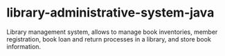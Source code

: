 # library-administrative-system-java
Library management system, allows to manage book inventories, member registration, book loan and return processes in a library, and store book information.
